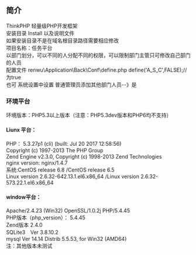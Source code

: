 ﻿## 简介
ThinkPHP 轻量级PHP开发框架 <br/>
安装目录 Install 以及说明文件<br/>
如果安装目录不是在域名根目录路径需要相应修改<br/>
项目名称：任务平台<br/>
以部门划分，可以不同的人分配不同的权限，可以限制部门主管只可修改自己部门的人员<br/>
配置文件 renwu\Application\Back\Conf\define.php   define('A_S_C',FALSE);//为true<br/>
也可 系统设置中设置 普通管理员添加其他部门人员--》是<br/>
### 环境平台
环境版本：PHP5.3以上版本（注意：PHP5.3dev版本和PHP6均不支持）<br/>
#### Liunx 平台：<br/>
PHP： 5.3.27p1 (cli) (built: Jul 20 2017 12:58:56) <br/>
Copyright (c) 1997-2013 The PHP Group<br/>
Zend Engine v2.3.0, Copyright (c) 1998-2013 Zend Technologies<br/>
nginx version: nginx/1.4.7<br/>
系统:CentOS release 6.8 /CentOS release 6.5<br/>
Linux version 2.6.32-642.13.1.el6.x86_64 /Linux version 2.6.32-573.22.1.el6.x86_64 <br/>
#### window平台：<br/>
Apache/2.4.23 (Win32) OpenSSL/1.0.2j PHP/5.4.45<br/>
PHP版本（php_version）：	5.4.45<br/>
Zend版本	2.4.0<br/>
SQLite3　Ver 3.8.10.2<br/>
mysql  Ver 14.14 Distrib 5.5.53, for Win32 (AMD64)<br/>
注：其他版本未测试<br/>